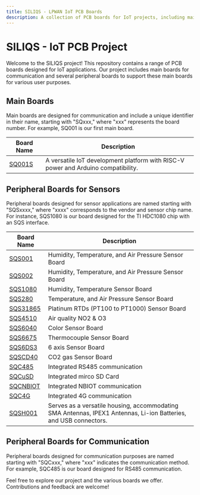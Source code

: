 ```yaml
---
title: SILIQS - LPWAN IoT PCB Boards
description: A collection of PCB boards for IoT projects, including main boards with communication capabilities and various peripheral boards.
---
```


# SILIQS - IoT PCB Project

Welcome to the SILIQS project! This repository contains a range of PCB boards designed for IoT applications. Our project includes main boards for communication and several peripheral boards to support these main boards for various user purposes.

## Main Boards

Main boards are designed for communication and include a unique identifier in their name, starting with "SQxxx," where "xxx" represents the board number. For example, SQ001 is our first main board.

| Board Name       | Description                                 |
| ---------------- | ------------------------------------------- |
| [SQ001S](sq001s.md) | A versatile IoT development platform with RISC-V power and Arduino compatibility. |

## Peripheral Boards for Sensors

Peripheral boards designed for sensor applications are named starting with "SQSxxxx," where "xxxx" corresponds to the vendor and sensor chip name. For instance, SQS1080 is our board designed for the TI HDC1080 chip with an SQS interface.

| Board Name       | Description                                 |
| ---------------- | ------------------------------------------- |
| [SQS001](./sqs001/sqs001.md) | Humidity, Temperature, and Air Pressure Sensor Board |
| [SQS002](./sqs002/sqs002.md) | Humidity, Temperature, and Air Pressure Sensor Board |
| [SQS1080](./sqs1080/sqs1080.md) | Humidity, Temperature Sensor Board |
| [SQS280](./sqs280/sqs280.md) | Temperature, and Air Pressure Sensor Board |
| [SQS31865](./sqs31865/sqs31865.md) | Platinum RTDs (PT100 to PT1000) Sensor Board |
| [SQS4510](./sqs4510/sqs4510.md) | Air quality NO2 & O3 |
| [SQS6040](./sqs6040/sqs6040.md) | Color Sensor Board |
| [SQS6675](./sqs6675/sqs6675.md) | Thermocouple Sensor Board |
| [SQS6DS3](./sqs6ds3/sqs6ds3.md) | 6 axis Sensor Board  |
| [SQSCD40](./sqscd40/sqscd40.md) | CO2 gas Sensor Board |
| [SQC485](./sqc485/sqc485.md) | Integrated RS485 communication |
| [SQCuSD](./sqcusd/sqcusd.md) | Integrated mirco SD Card |
| [SQCNBIOT](./sqcnbiot/sqcnbiot.md) | Integrated NBIOT communication |
| [SQC4G](./sqc4g/sqc4g.md) | Integrated 4G communication |
| [SQSH001](./sqsh001/sqsh001.md) | Serves as a versatile housing, accommodating SMA Antennas, IPEX1 Antennas, Li-ion Batteries, and USB connectors. |

## Peripheral Boards for Communication

Peripheral boards designed for communication purposes are named starting with "SQCxxx," where "xxx" indicates the communication method. For example, SQC485 is our board designed for RS485 communication.

Feel free to explore our project and the various boards we offer. Contributions and feedback are welcome!

